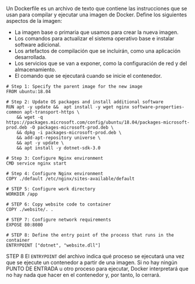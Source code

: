 Un Dockerfile es un archivo de texto que contiene las instrucciones que se usan para compilar y ejecutar una imagen de Docker. Define los siguientes aspectos de la imagen:

- La imagen base o primaria que usamos para crear la nueva imagen.
- Los comandos para actualizar el sistema operativo base e instalar software adicional.
- Los artefactos de compilación que se incluirán, como una aplicación desarrollada.
- Los servicios que se van a exponer, como la configuración de red y del almacenamiento.
- El comando que se ejecutará cuando se inicie el contenedor.
```
# Step 1: Specify the parent image for the new image
FROM ubuntu:18.04

# Step 2: Update OS packages and install additional software
RUN apt -y update &&  apt install -y wget nginx software-properties-common apt-transport-https \
	&& wget -q https://packages.microsoft.com/config/ubuntu/18.04/packages-microsoft-prod.deb -O packages-microsoft-prod.deb \
	&& dpkg -i packages-microsoft-prod.deb \
	&& add-apt-repository universe \
	&& apt -y update \
	&& apt install -y dotnet-sdk-3.0

# Step 3: Configure Nginx environment
CMD service nginx start

# Step 4: Configure Nginx environment
COPY ./default /etc/nginx/sites-available/default

# STEP 5: Configure work directory
WORKDIR /app

# STEP 6: Copy website code to container
COPY ./website/. .

# STEP 7: Configure network requirements
EXPOSE 80:8080

# STEP 8: Define the entry point of the process that runs in the container
ENTRYPOINT ["dotnet", "website.dll"]
```

 STEP 8 El `ENTRYPOINT` del archivo indica qué proceso se ejecutará una vez que se ejecute un contenedor a partir de una imagen. Si no hay ningún PUNTO DE ENTRADA u otro proceso para ejecutar, Docker interpretará que no hay nada que hacer en el contenedor y, por tanto, lo cerrará.